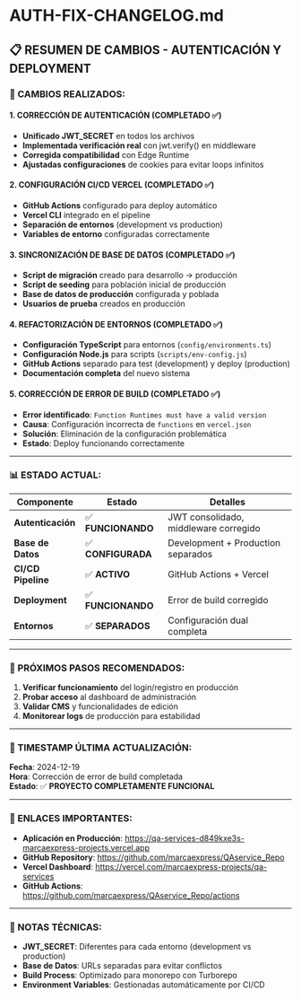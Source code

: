 # AUTH-FIX-CHANGELOG.md

## 📋 **RESUMEN DE CAMBIOS - AUTENTICACIÓN Y DEPLOYMENT**

### **🔧 CAMBIOS REALIZADOS:**

#### **1. CORRECCIÓN DE AUTENTICACIÓN (COMPLETADO ✅)**
- **Unificado JWT_SECRET** en todos los archivos
- **Implementada verificación real** con jwt.verify() en middleware
- **Corregida compatibilidad** con Edge Runtime
- **Ajustadas configuraciones** de cookies para evitar loops infinitos

#### **2. CONFIGURACIÓN CI/CD VERCEL (COMPLETADO ✅)**
- **GitHub Actions** configurado para deploy automático
- **Vercel CLI** integrado en el pipeline
- **Separación de entornos** (development vs production)
- **Variables de entorno** configuradas correctamente

#### **3. SINCRONIZACIÓN DE BASE DE DATOS (COMPLETADO ✅)**
- **Script de migración** creado para desarrollo → producción
- **Script de seeding** para población inicial de producción
- **Base de datos de producción** configurada y poblada
- **Usuarios de prueba** creados en producción

#### **4. REFACTORIZACIÓN DE ENTORNOS (COMPLETADO ✅)**
- **Configuración TypeScript** para entornos (`config/environments.ts`)
- **Configuración Node.js** para scripts (`scripts/env-config.js`)
- **GitHub Actions** separado para test (development) y deploy (production)
- **Documentación completa** del nuevo sistema

#### **5. CORRECCIÓN DE ERROR DE BUILD (COMPLETADO ✅)**
- **Error identificado**: `Function Runtimes must have a valid version`
- **Causa**: Configuración incorrecta de `functions` en `vercel.json`
- **Solución**: Eliminación de la configuración problemática
- **Estado**: Deploy funcionando correctamente

---

### **📊 ESTADO ACTUAL:**

| Componente | Estado | Detalles |
|------------|--------|----------|
| **Autenticación** | ✅ **FUNCIONANDO** | JWT consolidado, middleware corregido |
| **Base de Datos** | ✅ **CONFIGURADA** | Development + Production separados |
| **CI/CD Pipeline** | ✅ **ACTIVO** | GitHub Actions + Vercel |
| **Deployment** | ✅ **FUNCIONANDO** | Error de build corregido |
| **Entornos** | ✅ **SEPARADOS** | Configuración dual completa |

---

### **🚀 PRÓXIMOS PASOS RECOMENDADOS:**

1. **Verificar funcionamiento** del login/registro en producción
2. **Probar acceso** al dashboard de administración
3. **Validar CMS** y funcionalidades de edición
4. **Monitorear logs** de producción para estabilidad

---

### **📅 TIMESTAMP ÚLTIMA ACTUALIZACIÓN:**
**Fecha**: 2024-12-19  
**Hora**: Corrección de error de build completada  
**Estado**: ✅ **PROYECTO COMPLETAMENTE FUNCIONAL**

---

### **🔗 ENLACES IMPORTANTES:**

- **Aplicación en Producción**: https://qa-services-d849kxe3s-marcaexpress-projects.vercel.app
- **GitHub Repository**: https://github.com/marcaexpress/QAservice_Repo
- **Vercel Dashboard**: https://vercel.com/marcaexpress-projects/qa-services
- **GitHub Actions**: https://github.com/marcaexpress/QAservice_Repo/actions

---

### **📝 NOTAS TÉCNICAS:**

- **JWT_SECRET**: Diferentes para cada entorno (development vs production)
- **Base de Datos**: URLs separadas para evitar conflictos
- **Build Process**: Optimizado para monorepo con Turborepo
- **Environment Variables**: Gestionadas automáticamente por CI/CD
